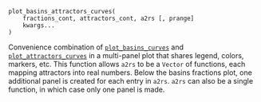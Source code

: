 ```
plot_basins_attractors_curves(
    fractions_cont, attractors_cont, a2rs [, prange]
    kwargs...
)
```

Convenience combination of [`plot_basins_curves`](@ref) and [`plot_attractors_curves`](@ref) in a multi-panel plot that shares legend, colors, markers, etc. This function allows `a2rs` to be a `Vector` of functions, each mapping attractors into real numbers. Below the basins fractions plot, one additional panel is created for each entry in `a2rs`. `a2rs` can also be a single function, in which case only one panel is made.
